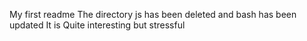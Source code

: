 My first readme
The directory js has been deleted and bash has been updated 
It is Quite interesting but stressful
